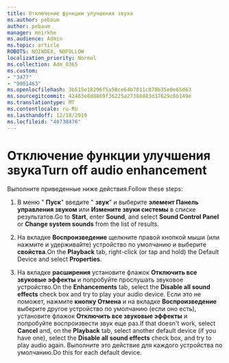 ```yaml
---
title: Отключение функции улучшения звука
ms.author: pebaum
author: pebaum
manager: mnirkhe
ms.audience: Admin
ms.topic: article
ROBOTS: NOINDEX, NOFOLLOW
localization_priority: Normal
ms.collection: Adm_O365
ms.custom:
- "3477"
- "9001463"
ms.openlocfilehash: 3b515e18296f5a50ce64b7811c870b35e0e65d63
ms.sourcegitcommit: 42463e8d8869f36225a27388d83d37629c6b149e
ms.translationtype: MT
ms.contentlocale: ru-RU
ms.lasthandoff: 12/18/2019
ms.locfileid: "40738476"
---
```

# <a name="turn-off-audio-enhancement"></a><span data-ttu-id="dda83-102">Отключение функции улучшения звука</span><span class="sxs-lookup"><span data-stu-id="dda83-102">Turn off audio enhancement</span></span>

<span data-ttu-id="dda83-103">Выполните приведенные ниже действия.</span><span class="sxs-lookup"><span data-stu-id="dda83-103">Follow these steps:</span></span>

1. <span data-ttu-id="dda83-104">В меню " **Пуск**" введите " **звук**" и выберите **элемент Панель управления звуком** или **Измените звуки системы** в списке результатов.</span><span class="sxs-lookup"><span data-stu-id="dda83-104">Go to **Start**, enter **Sound**, and select **Sound Control Panel** or **Change system sounds** from the list of results.</span></span>

2. <span data-ttu-id="dda83-105">На вкладке **Воспроизведение** щелкните правой кнопкой мыши (или нажмите и удерживайте) устройство по умолчанию и выберите **свойства**.</span><span class="sxs-lookup"><span data-stu-id="dda83-105">On the **Playback** tab, right-click (or tap and hold) the Default Device and select **Properties**.</span></span>

3. <span data-ttu-id="dda83-106">На вкладке **расширения** установите флажок **Отключить все звуковые эффекты** и попробуйте прослушать звуковое устройство.</span><span class="sxs-lookup"><span data-stu-id="dda83-106">On the **Enhancements** tab, select the **Disable all sound effects** check box and try to play your audio device.</span></span> <span data-ttu-id="dda83-107">Если это не поможет, нажмите **кнопку Отмена** и на вкладке **Воспроизведение** выберите другое устройство по умолчанию (если оно есть), установите флажок **Отключить все звуковые эффекты** и попробуйте воспроизвести звук еще раз.</span><span class="sxs-lookup"><span data-stu-id="dda83-107">If that doesn't work, select **Cancel** and, on the **Playback** tab, select another default device (if you have one), select the **Disable all sound effects** check box, and try to play audio again.</span></span> <span data-ttu-id="dda83-108">Выполните это действие для каждого устройства по умолчанию.</span><span class="sxs-lookup"><span data-stu-id="dda83-108">Do this for each default device.</span></span>
